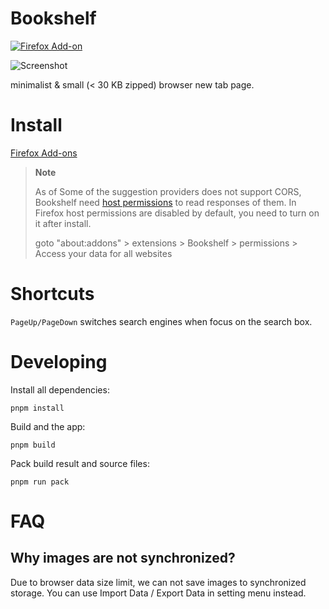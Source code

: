 # Bookshelf

[![Firefox Add-on](https://img.shields.io/amo/v/bookshelf-newtab)](https://addons.mozilla.org/en-US/firefox/addon/bookshelf-newtab)

![Screenshot](https://github.com/Kaciras/browser-theme/raw/master/doc/banner.webp)
 
minimalist & small (< 30 KB zipped) browser new tab page.

# Install

[Firefox Add-ons](https://addons.mozilla.org/en-US/firefox/addon/bookshelf-newtab)

> **Note**
> 
> As of Some of the suggestion providers does not support CORS, Bookshelf need [host permissions](https://developer.mozilla.org/en-US/docs/Mozilla/Add-ons/WebExtensions/manifest.json/host_permissions) to read responses of them. In Firefox host permissions are disabled by default, you need to turn on it after install.
> 
> goto "about:addons" > extensions > Bookshelf > permissions > Access your data for all websites

# Shortcuts

`PageUp/PageDown` switches search engines when focus on the search box.

# Developing

Install all dependencies:

```
pnpm install
```

Build and the app:

```
pnpm build
```

Pack build result and source files:

```
pnpm run pack
```

# FAQ

## Why images are not synchronized?

Due to browser data size limit, we can not save images to synchronized storage. You can use Import Data / Export Data in setting menu instead.
